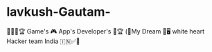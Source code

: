 # lavkush-Gautam-
🥇🥈🥉🏆 Game's 🎮 App's Developer's 🏅🏆 (🎯My Dream 🤙🖥️ white heart Hacker team India 🇮🇳✅🎯
